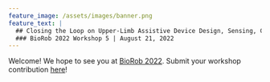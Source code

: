 ```yaml
---
feature_image: /assets/images/banner.png
feature_text: |
  ## Closing the Loop on Upper-Limb Assistive Device Design, Sensing, Control, & Clinical Practice
  ### BioRob 2022 Workshop 5 | August 21, 2022
---
```


Welcome! We hope to see you at [BioRob 2022](http://biorob2022.org/index.php). Submit your workshop contribution [here](https://forms.gle/CvcxT9WST9bdDbU18)!
